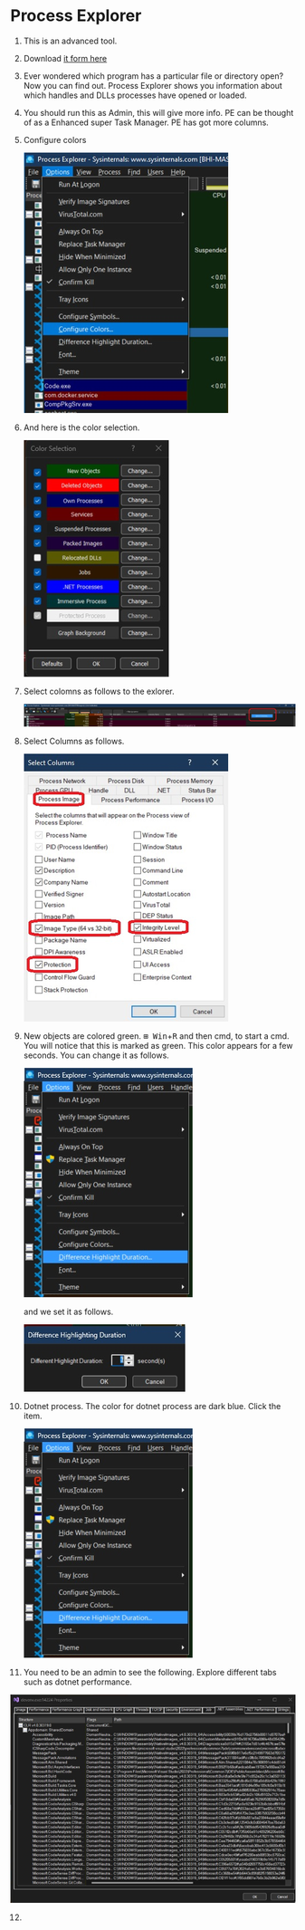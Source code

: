 # Process Explorer

1. This is an advanced tool. 
2. Download [it form here](https://learn.microsoft.com/en-us/sysinternals/downloads/process-explorer)
3. Ever wondered which program has a particular file or directory open? Now you can find out. Process Explorer shows you information about which handles and DLLs processes have opened or loaded.
4. You should run this as Admin, this will give more info. PE can be thought of as a Enhanced super Task Manager. PE has got more columns. 
5. Configure colors
   
    ![Configure Colors](Images/60_50_Options_ConfigureColors.jpg)

6. And here is the color selection.

    ![Color Selection](Images/61_50_ColorSelection.jpg)

7. Select colomns as follows to the exlorer.

    ![Select Columns](Images/62_50_SelectColumns.jpg)

8. Select Columns as follows.

    ![Select Columns](Images/63_50_ColumnSelection.jpg)

9. New objects are colored green. <kbd>⊞ Win</kbd>+<kbd>R</kbd> and then cmd, to start a cmd. You will notice that this is marked as green. This color appears for a few seconds. You can change it as follows.

    ![Highlight duration](Images/64_50_DiffHighlightDuration.jpg) 
    
    and we set it as follows.

    ![Highlight duration setting](Images/65_50_DiffHighlightDurationSetting.jpg)

10. Dotnet process. The color for dotnet process are dark blue. Click the item.

    ![Highlight duration](Images/64_50_DiffHighlightDuration.jpg)

11. You need to be an admin to see the following. Explore different tabs such as dotnet performance. 

![Dotnet process](Images/66_50_DotnetProcessDetails.jpg)

12. 